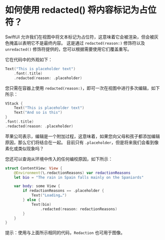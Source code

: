如何使用 redacted() 将内容标记为占位符？
===

SwiftUI 允许我们在视图中将文本标记为占位符，这意味着它会被渲染，但会被灰色掩盖以表明它不是最终内容。 这是通过 `redacted(reason:)` 修饰符以及 `unredacted()` 修饰符提供的，您可以根据需要使用它们覆盖重写。

它在代码中的外观如下：

```swift
Text("This is placeholder text")
    .font(.title)
    .redacted(reason: .placeholder)
```

您只需在容器上使用 `redacted(reason:)`，即可一次在视图中进行多次编辑，如下所示：

```swift
VStack {
    Text("This is placeholder text")
    Text("And so is this")
}
.font(.title)    
.redacted(reason: .placeholder)
```

苹果公司表示，编辑是一个附加过程，这意味着，如果您向父母和孩子都添加编辑原因，那么它们将结合在一起。 目前只有 `.placeholder`，但是将来我们会看到像素化或类似现象吗？

您还可以查询从环境中传入的任何编校原因，如下所示：

```swift
struct ContentView: View {
    @Environment(\.redactionReasons) var redactionReasons
    let bio = "The rain in Spain falls mainly on the Spaniards"

    var body: some View {
        if redactionReasons == .placeholder {
            Text("Loading…")
        } else {
            Text(bio)
                .redacted(reason: redactionReasons)
        }
    }
}
```

提示：使用与上面所示相同的代码，`Redaction` 也可用于图像。